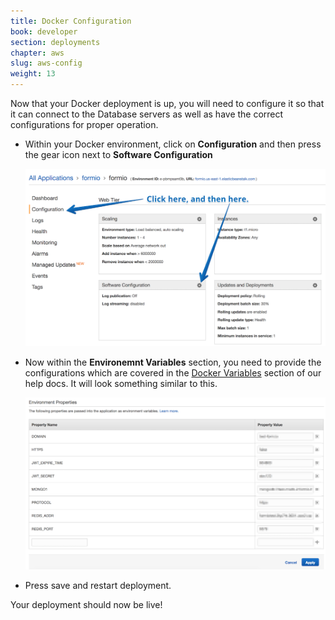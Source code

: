 ```yaml
---
title: Docker Configuration
book: developer
section: deployments
chapter: aws
slug: aws-config
weight: 13
---
```

Now that your Docker deployment is up, you will need to configure it so that it can connect to the Database servers as well as have the correct configurations for proper operation.

  - Within your Docker environment, click on **Configuration** and then press the gear icon next to **Software Configuration**

    <img src="/assets/img/developer/deployments/aws/envconfig.png" style="width:600px" />

  - Now within the **Environemnt Variables** section, you need to provide the configurations which are covered in the <a href="/userguide/#docker-variables">Docker Variables</a> section of our help docs. It will look something similar to this.

    <img src="/assets/img/developer/deployments/aws/env.png" style="width:600px" />

  - Press save and restart deployment.

Your deployment should now be live!


